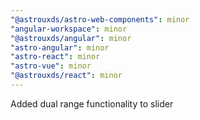 ```yaml
---
"@astrouxds/astro-web-components": minor
"angular-workspace": minor
"@astrouxds/angular": minor
"astro-angular": minor
"astro-react": minor
"astro-vue": minor
"@astrouxds/react": minor
---
```


Added dual range functionality to slider
